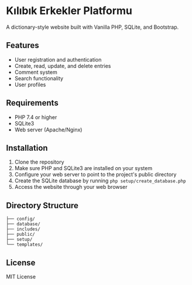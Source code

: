 # Kılıbık Erkekler Platformu

A dictionary-style website built with Vanilla PHP, SQLite, and Bootstrap.

## Features
- User registration and authentication
- Create, read, update, and delete entries
- Comment system
- Search functionality
- User profiles

## Requirements
- PHP 7.4 or higher
- SQLite3
- Web server (Apache/Nginx)

## Installation
1. Clone the repository
2. Make sure PHP and SQLite3 are installed on your system
3. Configure your web server to point to the project's public directory
4. Create the SQLite database by running `php setup/create_database.php`
5. Access the website through your web browser

## Directory Structure
```
├── config/
├── database/
├── includes/
├── public/
├── setup/
└── templates/
```

## License
MIT License 